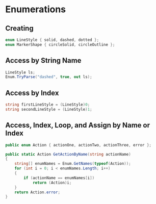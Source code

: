 # Enumerations

## Creating
```C#
enum LineStyle { solid, dashed, dotted };
enum MarkerShape { circleSolid, circleOutline };
```

## Access by String Name
```cs
LineStyle ls;
Enum.TryParse("dashed", true, out ls);
```

## Access by Index
```cs
string firstLineStyle = (LineStyle)0;
string secondLineStyle = (LineStyle)1;
```

## Access, Index, Loop, and Assign by Name or Index
```cs
public enum Action { actionOne, actionTwo, actionThree, error };

public static Action GetActionByName(string actionName)
{
    string[] enumNames = Enum.GetNames(typeof(Action));
    for (int i = 0; i < enumNames.Length; i++)
    {
        if (actionName == enumNames[i])
            return (Action)i;
    }
    return Action.error;
}
```
